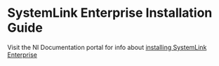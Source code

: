 # SystemLink Enterprise Installation Guide

Visit the NI Documentation portal for info about [installing SystemLink Enterprise](https://www.ni.com/docs/en-US/bundle/systemlink-enterprise/page/installing-systemlink-enterprise.html)

